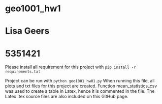 # geo1001_hw1
# Lisa Geers
# 5351421

Please install all requirement for this project with `pip install -r requirements.txt`

Project can be run with `python geo1001_hw01.py` When running this file, all plots and txt files for this project are created. Function mean_statistics_csv was used to create a table in Latex, hence it is commented in the file. 
The Latex .tex source files are also included on this GitHub page. 